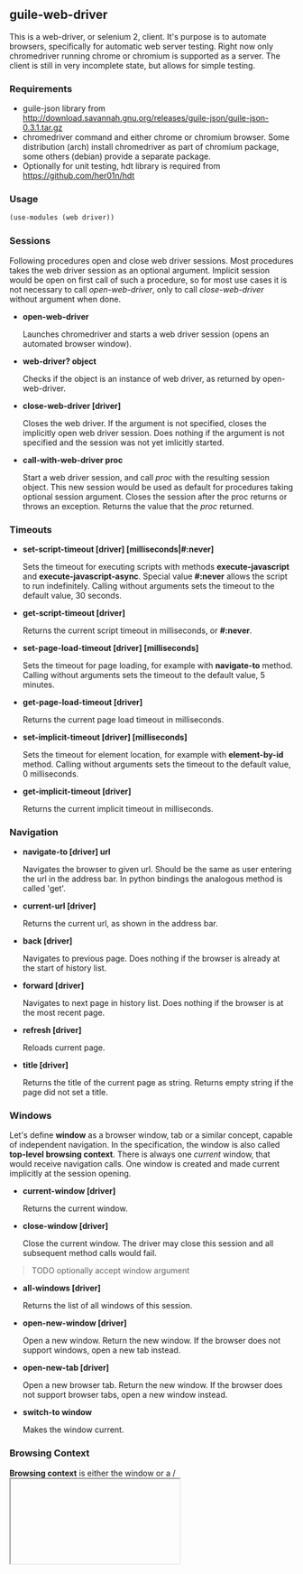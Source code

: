## guile-web-driver

This is a web-driver, or selenium 2, client.
It's purpose is to automate browsers, specifically for automatic web server testing.
Right now only chromedriver running chrome or chromium is supported as a server.
The client is still in very incomplete state, but allows for simple testing.

### Requirements

- guile-json library from http://download.savannah.gnu.org/releases/guile-json/guile-json-0.3.1.tar.gz
- chromedriver command and either chrome or chromium browser.
  Some distribution (arch) install chromedriver as part of chromium package, 
  some others (debian) provide a separate package.
- Optionally for unit testing, hdt library is required from https://github.com/her01n/hdt

### Usage

```guile
(use-modules (web driver))
```

### Sessions

Following procedures open and close web driver sessions.
Most procedures takes the web driver session as an optional argument.
Implicit session would be open on first call of such a procedure,
so for most use cases it is not necessary to call *open-web-driver*,
only to call *close-web-driver* without argument when done.

- **open-web-driver**

  Launches chromedriver and starts a web driver session (opens an automated browser window).

- **web-driver? object**

  Checks if the object is an instance of web driver, as returned by open-web-driver.

- **close-web-driver [driver]**

  Closes the web driver.
  If the argument is not specified, closes the implicitly open web driver session.
  Does nothing if the argument is not specified and the session was not yet imlicitly started.

- **call-with-web-driver proc**

  Start a web driver session, and call *proc* with the resulting session object.
  This new session would be used as default for procedures taking optional session argument.
  Closes the session after the proc returns or throws an exception.
  Returns the value that the *proc* returned.

### Timeouts

- **set-script-timeout [driver] [milliseconds|#:never]**

  Sets the timeout for executing scripts
  with methods **execute-javascript** and **execute-javascript-async**.
  Special value **#:never** allows the script to run indefinitely.
  Calling without arguments sets the timeout to the default value, 30 seconds.

- **get-script-timeout [driver]**

  Returns the current script timeout in milliseconds, or **#:never**.

- **set-page-load-timeout [driver] [milliseconds]**

  Sets the timeout for page loading, for example with **navigate-to** method.
  Calling without arguments sets the timeout to the default value, 5 minutes.

- **get-page-load-timeout [driver]**

  Returns the current page load timeout in milliseconds.

- **set-implicit-timeout [driver] [milliseconds]**

  Sets the timeout for element location, for example with **element-by-id** method.
  Calling without arguments sets the timeout to the default value, 0 milliseconds.

- **get-implicit-timeout [driver]**

  Returns the current implicit timeout in milliseconds.

### Navigation

- **navigate-to [driver] url**

  Navigates the browser to given url.
  Should be the same as user entering the url in the address bar.
  In python bindings the analogous method is called 'get'.

- **current-url [driver]**

  Returns the current url, as shown in the address bar.

- **back [driver]**

  Navigates to previous page. Does nothing if the browser is already at the start of history list.

- **forward [driver]**

  Navigates to next page in history list. Does nothing if the browser is at the most recent page.

- **refresh [driver]**

  Reloads current page.

- **title [driver]**

  Returns the title of the current page as string.
  Returns empty string if the page did not set a title.

### Windows

Let's define **window** as a browser window, tab or a similar concept, 
capable of independent navigation.
In the specification, the window is also called **top-level browsing context**.
There is always one *current* window, that would receive navigation calls.
One window is created and made current implicitly at the session opening.

- **current-window [driver]**
  
  Returns the current window.

- **close-window [driver]**

  Close the current window.
  The driver may close this session and all subsequent method calls would fail.

> TODO optionally accept window argument

- **all-windows [driver]**

  Returns the list of all windows of this session.

- **open-new-window [driver]**

  Open a new window.
  Return the new window.
  If the browser does not support windows, open a new tab instead.

- **open-new-tab [driver]**

  Open a new browser tab.
  Return the new window.
  If the browser does not support browser tabs, open a new window instead.

- **switch-to window**

  Makes the window current.

### Browsing Context

**Browsing context** is either the window or a **<frame>**/**<iframe>** element.
There is always one **current browsing context**, that recieves content calls,
for example **element-by-...** methods.
The current window is selected as current browsing context at session start,
after navigation step, switching to a different window or similar.

- **switch-to frame**

  Makes the frame the current browsing context.
  **frame** must be a **<frame>** or **<iframe>** element.
  The frame must be a direct child of the current browser context.

> TODO allow switching to any frame, not only to the direct child.

- **switch-to [driver] n**

  Makes the **n**-th child frame of the current browsing context the current browsing context.
  **n** is a zero-based integer.

- **switch-to-parent [driver]**

  If the current browsing context is a frame,
  switch to it's parent frame, or to the window if there is no parent frame.
  Does nothing if the current browsing context is a window.

- **switch-to-window [driver]**

  Makes the current window the current browsing context.

### Rectangle Record

We define **<rect>** record type to be used for all screen geometry methods.
It contains four fields: *x*, *y*, *width* and *height*.
All values are integers.

- **make-rect x y width height**

  Returns new rectangle.

- **rect? object**

  Checks if object is a **rect**.

- **rect-x rect**
- **rect-y rect**
- **rect-width rect**
- **rect-height rect**

  Gets a field value.

### Resizing and Positioning Windows

- **window-rect [driver]**

  Returns a screen position and dimension of the current window.

- **set-window-position [driver] x y**
- **set-window-size [driver] width height**
- **set-window-rect [driver] rect**

  Sets the screen position and/or dimension of the current window.
  This implicitly restores the window state to normal.
  It may not be possible to honor the new position exactly,
  in this case the window is moved and resized to the nearest possible position and dimension.
  Returns the new actual window position and dimension.

- **minimize [driver]**

  Minimize (iconify) the current window.
  Does nothing if this is not supported by the window manager.

- **maximize [driver]**

  Maximize the current window.
  If this is not supported by the window manager,
  resize the window to the maximum possible size without going full screen.

- **full-screen [driver]**

  Makes the current window full screen.
  If this is not supported by the window manager, maximize the window.

- **restore [driver]**

  Restores the window to normal, not maximized, full screen or minimized.

> TODO all these methods may accept window as an argument

### Finding Elements

- **element-by-css-selector [driver] selector [#:from element]**

  Finds the first element that matches css selector.
  If there is no such element, throws an exception.
  If from element is specified, consider only elements below this element.

- **elements-by-css-selector [driver] selector [#:from element]**

  Finds all the elements that matches css selector.
  Returns empty list in case there is no such element.
  If from element is specified, consider only elements below this element.

- **element-by-id [driver] id [#:from element]**

  Finds the first element with the given id.
  If there is no such element, throws an exception.
  If from element is specified, consider only elements below this element.

- **elements-by-id [driver] id [#:from element]**

  Finds all the element with the given id.
  Returns empty list in case there is no such element.
  If from element is specified, consider only elements below this element.

- **element-by-class-name [driver] class-name [#:from element]**

  Finds the first element of the class.
  If there is no such element, throws an exception.
  If from element is specified, consider only elements below this element.

- **elements-by-class-name [driver] class-name [#:from element]**

  Finds all the element of the class.
  Returns empty list in case there is no such element.
  If from element is specified, consider only elements below this element.

- **element-by-link-text [driver] link-text [#:from element]**

  Finds an *a* element that have the rendered text equal to *link-text*.
  If there is no such element, throws an exception.
  If from element is specified, consider only elements below this element.

- **elements-by-link-text [driver] link-text [#:from element]**

  Finds all *<a>* elements that have the rendered text equal to *link-text*.
  Returns empty list in case there is no such element.
  If from element is specified, consider only elements below this element.

- **element-by-partial-link-text [driver] link-text [#:from element]**

  Finds an *<a>* element where *link-text* is a substring of rendered text.
  If there is no such element, throws an exception.
  If from element is specified, consider only elements below this element.

- **elements-by-partial-link-text [driver] link-text [#:from element]**

  Finds all *a* elements where *link-text* is a substring of rendered text.
  Returns empty list in case there is no such element.
  If from element is specified, consider only elements below this element.

- **element-by-tag-name [driver] tag [#:from element]**

  Finds the first element with the tag.
  If there is no such element, throws an exception.
  If from element is specified, consider only elements below this element.

- **elements-by-tag-name [driver] tag [#:from element]**

  Finds all the elements with the tag.
  Returns empty list in case there is no such element.
  If from element is specified, consider only elements below this element.

- **element-by-xpath [driver] xpath [#:from element]**

  Finds the element matching the XPath.
  If there is no such element, throws an exception.
  If from element is specified, consider only elements below this element.

- **element-by-xpath [driver] xpath [#:from element]**

  Finds all the the elements matching the XPath.
  Returns empty list in case there is no such element.
  If from element is specified, consider only elements below this element.

- **active-element [driver]**

  Returns the current active element.
  Throws exception if there is no such element.

### Element State

- **selected? element**

  Returns *#t* if the check box or radio box is checked,
  or if *<select>* element is selected.
  Throws an exception if the element is not selectable.

- **attribute element name**

  Gets the value of the element's attribute.
  Returns *#f* if the attribute is undefined.

- **property element name**

  Gets the value of element's javascript property.
  Returns *#f* if the property is undefined.

- **css-value element name**

  Returns the computed value from element's style declarations.

- **text element**

  Gets the text content of the element.

- **tag name element**

  Returns the tag name of the element.

- **rect element**

  Returns position and dimension of the element relative to the document element.

> TODO implement

- **enabled? element**

  Checks if the form control is enabled.

### Element Interaction

- **click element**

  Simulates user clicking the element,
  For example *<a>* element or form control.

- **clear element**

  Clears all content of content editable element.
  Resets the state of File Upload form control.

- **send-keys element text**

  Simulates user typing the text with the focus on the element.

### Document

- **page-source [driver]**

  Gets the *html* source of the current browser context (window or frame).

- **execute-javascript [driver] body [arguments ...]**

  Execute javascript in the current browsing context.
  **body** is a string, it may be a single statement or multiple statements separated by ";".
  If a statement returns a value with **return**, this value is returned by this method.
  Element objects are returned as interchangable with objects returned by **element-by-...* methods.
  Other javascript objects are returned as **hash-table**s.
  Otherwise return **#nil**.
  Arguments are passed as a function arguments. 
  They can be accessed through *arguments* Array-like variable.
  This allows passing elemented returned by **element-by-...** methods to javascript.
  It may be practical to pass strings this way to avoid escaping issues.

  Examples:

  ```scheme
  (execute-javascript "return 3 + 4") => 7
  (execute-javascript "return arguments[0] * 2;" 2) => 4
  (execute-javasctipt "arguments[0].innerHTML = 'text'; return 1;" (element-by-id "id"))
  (text (execute-javascript "return document.getElementById('id');")) => "text"
  ```

- **execute-javascript-async [driver] body [arguments ...]**

  Executes javascript and waits for the callback.
  Calllback function is appended to the **arguments** variable.
  This method returns when this function is called.
  The first argument of the function call is the return value.
  This method is still subject to configured timeout.

  Example:

  ```scheme
  (execute-javascript-async 
    "callback = arguments[0];
     window.setTimeout(function() { callback(42); }, 1);") => 42
  ```

### Cookies

- **cookie-name cookie**

  The name of the cookie.

- **cookie-value cookie**

  The cookie value.

- **cookie-path cookie**

  The cookie path. For example "/". Attribute "Path".

- **cookie-domain cookie**

  The domain the cookie is visible to. Attribute "Domain".

- **cookie-secure cookie**

  Whether the cookie is a secure cookie. Attribute "Secure".

- **cookie-http-only cookie**

  Whether the cookie is an HTTP only cookie. Attribute "HttpOnly".

- **cookie-expiry cookie**

  When the cookie expires, specified in seconds since Unix Epoch.
  Calculated from the value of attribute "Max-Age".
  May be *#f* for a session cookie.

- **cookie-same-site cookie**

  Same Site policy value. May be "Lax", "Strict", or *#f*.

- **get-all-cookies [driver]**

  List of cookies associated with the current browsing context (domain and path).

- **get-named-cookie [driver] name**

  Get the cookie with the given name, associated with the current browsing contenxt.
  Throws an exception if there is no such cookie.

- **add-cookie [driver] #:name name #:value value [#:path path] [#:domain domain]**
  **[#:secure secure] [#:http-only http-only] [#:expiry expiry] [#:same-site same-site]**

  Add a cookie.
  The path defaults to "/".
  The domain defaults to current browser domain.
  The expiry defaults to a session cookie.

- **delete-named-cookie [driver] name**

  Delete the named cookie associated with the current browsing context.
  If the cookie does not exist, does nothing.

- **delete-all-cookies [driver]**

  Deletes all cookies associated with the current browsing context.

